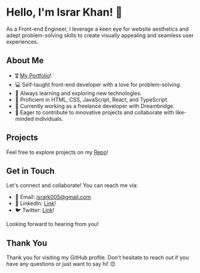 # Hello, I'm Israr Khan! 👋

As a Front-end Engineer, I leverage a keen eye for website aesthetics and 
adept problem-solving skills to create visually appealing and seamless user experiences.

## About Me

- 🎖️ [My Portfolio](https://israr.dev/)!
- 💻 Self-taught front-end developer with a love for problem-solving.
- 🌱 Always learning and exploring new technologies.
- 🔧 Proficient in HTML, CSS, JavaScript, React, and TypeScript.
- 💼 Currently working as a freelance developer with Dreambridge.
- 🚀 Eager to contribute to innovative projects and collaborate with like-minded individuals.
   

## Projects

Feel free to explore projects on my [Repo](https://github.com/isrark005?tab=repositories)!

## Get in Touch

Let's connect and collaborate! You can reach me via:

- 📧 Email: isrark005@gmail.com
- 💬 LinkedIn: [Link](https://www.linkedin.com/in/israr-khan-a8824ba4/)!
- 🐦 Twitter: [Link](https://twitter.com/isrark005)!

Looking forward to hearing from you!

## Thank You

Thank you for visiting my GitHub profile. Don't hesitate to reach out if you have any questions or just want to say hi! 😊
